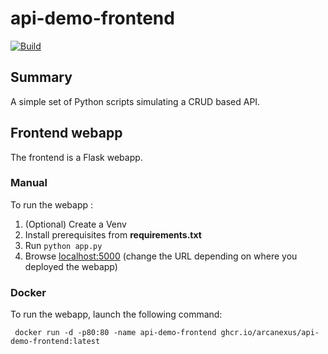 # api-demo-frontend

[![Build](https://github.com/Arcanexus/api-demo-frontend/actions/workflows/azure-container-webapp.yml/badge.svg)](https://github.com/Arcanexus/api-demo-frontend/actions/workflows/azure-container-webapp.yml)

## Summary
A simple set of Python scripts simulating a CRUD based API.

## Frontend webapp
The frontend is a Flask webapp.

### Manual
To run the webapp :
1. (Optional) Create a Venv
2. Install prerequisites from **requirements.txt**
3. Run ```python app.py```
4. Browse [localhost:5000](http://localhost:5000) (change the URL depending on where you deployed the webapp)

### Docker
To run the webapp, launch the following command:
```
 docker run -d -p80:80 -name api-demo-frontend ghcr.io/arcanexus/api-demo-frontend:latest
 ```

